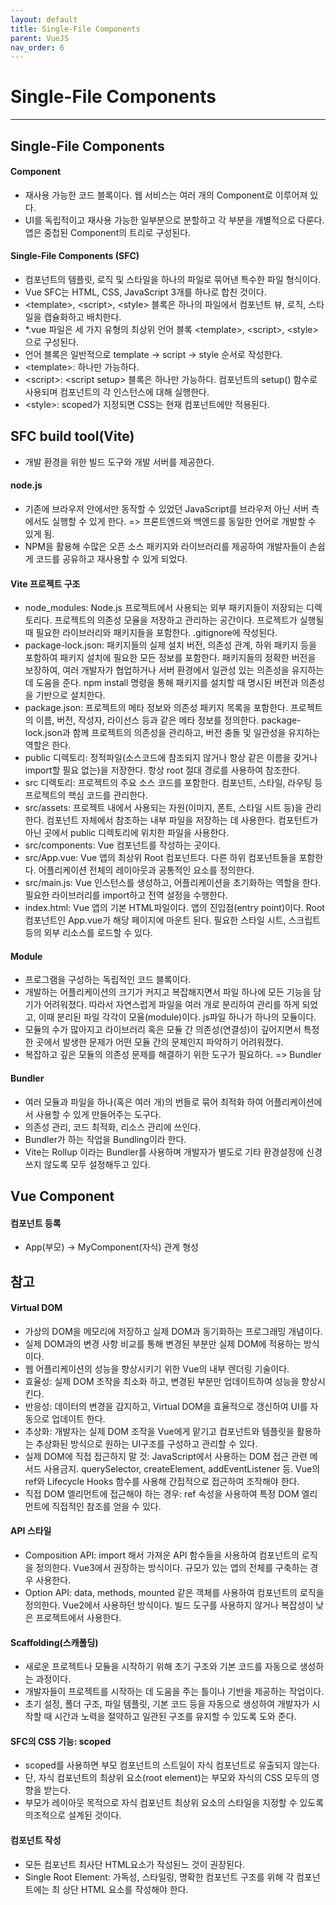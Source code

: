 ```yaml
---
layout: default
title: Single-File Components
parent: VueJS
nav_order: 6
---
```


# Single-File Components

---

## Single-File Components

#### Component

- 재사용 가능한 코드 블록이다. 웹 서비스는 여러 개의 Component로 이루어져 있다.
- UI를 독립적이고 재사용 가능한 일부분으로 분할하고 각 부분을 개별적으로 다룬다. 앱은 중첩된 Component의 트리로 구성된다.

#### Single-File Components (SFC)

- 컴포넌트의 템플릿, 로직 및 스타일을 하나의 파일로 묶어낸 특수한 파일 형식이다.
- Vue SFC는 HTML, CSS, JavaScript 3개를 하나로 합친 것이다.
- \<template>, \<script>, \<style> 블록은 하나의 파일에서 컴포넌트 뷰, 로직, 스타일을 캡슐화하고 배치한다.
- \*.vue 파일은 세 가지 유형의 최상위 언어 블록 \<template>, \<script>, \<style> 으로 구성된다.
- 언어 블록은 일반적으로 template -> script -> style 순서로 작성한다.
- \<template>: 하나만 가능하다.
- \<script>: \<script setup> 블록은 하나만 가능하다. 컴포넌트의 setup() 함수로 사용되며 컴포넌트의 각 인스턴스에 대해 실행한다.
- \<style>: scoped가 지정되면 CSS는 현재 컴포넌트에만 적용된다.

## SFC build tool(Vite)

- 개발 환경을 위한 빌드 도구와 개발 서버를 제공한다.

#### node.js

- 기존에 브라우저 안에서만 동작할 수 있었던 JavaScript를 브라우저 아닌 서버 측에서도 실행할 수 있게 한다. => 프론트엔드와 백엔드를 동일한 언어로 개발할 수 있게 됨.
- NPM을 활용해 수많은 오픈 소스 패키지와 라이브러리를 제공하여 개발자들이 손쉽게 코드를 공유하고 재사용할 수 있게 되었다.

#### Vite 프로젝트 구조

- node_modules: Node.js 프로젝트에서 사용되는 외부 패키지들이 저장되는 디렉토리다. 프로젝트의 의존성 모율을 저장하고 관리하는 공간이다. 프로젝트가 실행될 때 필요한 라이브러리와 패키지들을 포함한다. .gitignore에 작성된다.
- package-lock.json: 패키지들의 실제 설치 버전, 의존성 관계, 하위 패키지 등을 포함하여 패키지 설치에 필요한 모든 정보를 포함한다. 패키지들의 정확한 버전을 보장하여, 여러 개발자가 협업하거나 서버 환경에서 일관성 있는 의존성을 유지하는데 도움을 준다. npm install 명령을 통해 패키지를 설치할 때 명시된 버전과 의존성을 기반으로 설치한다.
- package.json: 프로젝트의 메타 정보와 의존성 패키지 목록을 포함한다. 프로젝트의 이름, 버전, 작성자, 라이선스 등과 같은 메타 정보를 정의한다. package-lock.json과 함께 프로젝트의 의존성을 관리하고, 버전 충돌 및 일관성을 유지하는 역할은 한다.
- public 디렉토리: 정적파일(소스코드에 참조되지 않거나 항상 같은 이름을 갖거나 import할 필요 없는)을 저장한다. 항상 root 절대 경로를 사용하여 참조한다.
- src 디렉토리: 프로젝트의 주요 소스 코드를 포함한다. 컴포넌트, 스타일, 라우팅 등 프로젝트의 핵심 코드를 관리한다.
- src/assets: 프로젝트 내에서 사용되는 자원(이미지, 폰트, 스타일 시트 등)을 관리한다. 컴포넌트 자체에서 참조하는 내부 파일을 저장하는 데 사용한다. 컴포턴트가 아닌 곳에서 public 디렉토리에 위치한 파일을 사용한다.
- src/components: Vue 컴포넌트를 작성하는 곳이다.
- src/App.vue: Vue 앱의 최상위 Root 컴포넌트다. 다른 하위 컴포넌트들을 포함한다. 어플리케이션 전체의 레이아웃과 공통적인 요소를 정의한다.
- src/main.js: Vue 인스턴스를 생성하고, 어플리케이션을 초기화하는 역할을 한다. 필요한 라이브러리를 import하고 전역 설정을 수행한다.
- index.html: Vue 앱의 기본 HTML파일이다. 앱의 진입점(entry point)이다. Root 컴포넌트인 App.vue가 해당 페이지에 마운트 된다. 필요한 스타일 시트, 스크립트 등의 외부 리소스를 로드할 수 있다.

#### Module

- 프로그램을 구성하는 독립적인 코드 블록이다.
- 개발하는 어플리케이션의 크기가 커지고 복잡해지면서 파일 하나에 모든 기능을 담기가 어려워졌다. 따라서 자연스럽게 파일을 여러 개로 분리하여 관리를 하게 되었고, 이때 분리된 파일 각각이 모율(module)이다. js파일 하나가 하나의 모듈이다.
- 모듈의 수가 많아지고 라이브러리 혹은 모듈 간 의존성(연결성)이 깊어지면서 특정한 곳에서 발생한 문제가 어떤 모듈 간의 문제인지 파악하기 어려워졌다.
- 복잡하고 깊은 모듈의 의존성 문제를 해결하기 위한 도구가 필요하다. => Bundler

#### Bundler

- 여러 모듈과 파일을 하나(혹은 여러 개)의 번들로 묶어 최적화 하여 어플리케이션에서 사용할 수 있게 만들어주는 도구다.
- 의존성 관리, 코드 최적화, 리소스 관리에 쓰인다.
- Bundler가 하는 작업을 Bundling이라 한다.
- Vite는 Rollup 이라는 Bundler를 사용하며 개발자가 별도로 기타 환경설정에 신경 쓰지 않도록 모두 설정해두고 있다.

## Vue Component

#### 컴포넌트 등록

- App(부모) -> MyComponent(자식) 관계 형성

## 참고

#### Virtual DOM

- 가상의 DOM을 메모리에 저장하고 실제 DOM과 동기화하는 프로그래밍 개념이다.
- 실제 DOM과의 변경 사항 비교를 통해 변경된 부분만 실제 DOM에 적용하는 방식이다.
- 웹 어플리케이션의 성능을 향상시키기 위한 Vue의 내부 렌더링 기술이다.
- 효율성: 실제 DOM 조작을 최소화 하고, 변경된 부분만 업데이트하여 성능을 향상시킨다.
- 반응성: 데이터의 변경을 감지하고, Virtual DOM을 효율적으로 갱신하여 UI를 자동으로 업데이트 한다.
- 추상화: 개발자는 실제 DOM 조작을 Vue에게 맡기고 컴포넌트와 템플릿을 활용하는 추상화된 방식으로 원하는 UI구조를 구성하고 관리할 수 있다.
- 실제 DOM에 직접 접근하지 말 것: JavaScript에서 사용하는 DOM 접근 관련 메서드 사용금지. querySelector, createElement, addEventListener 등. Vue의 ref와 Lifecycle Hooks 함수를 사용해 간접적으로 접근하여 조작해야 한다.
- 직접 DOM 엘리먼트에 접근해야 하는 경우: ref 속성을 사용하여 특정 DOM 엘리먼트에 직접적인 참조를 얻을 수 있다.

#### API 스타일

- Composition API: import 해서 가져운 API 함수들을 사용하여 컴포넌트의 로직을 정의한다. Vue3에서 권장하는 방식이다. 규모가 있는 앱의 전체를 구축하는 경우 사용한다.
- Option API: data, methods, mounted 같은 객체를 사용하여 컴포넌트의 로직을 정의한다. Vue2에서 사용하던 방식이다. 빌드 도구를 사용하지 않거나 복잡성이 낮은 프로젝트에서 사용한다.

#### Scaffolding(스캐폴딩)

- 새로운 프로젝트나 모듈을 시작하기 위해 초기 구조와 기본 코드를 자동으로 생성하는 과정이다.
- 개발자들이 프로젝트를 시작하는 데 도움을 주는 틀이나 기반을 제공하는 작업이다.
- 초기 설정, 폴더 구조, 파일 템플릿, 기본 코드 등을 자동으로 생성하여 개발자가 시작할 때 시간과 노력을 절약하고 일관된 구조를 유지할 수 있도록 도와 준다.

#### SFC의 CSS 기능: scoped

- scoped를 사용하면 부모 컴포넌트의 스트일이 자식 컴포넌트로 유출되지 않는다.
- 단, 자식 컴포넌트의 최상위 요소(root element)는 부모와 자식의 CSS 모두의 영향을 받는다.
- 부모가 레이아웃 목적으로 자식 컴포넌트 최상위 요소의 스타일을 지정할 수 있도록 의조적으로 설계된 것이다.

#### 컴포넌트 작성

- 모든 컴포넌트 최사단 HTML요소가 작성된느 것이 권장된다.
- Single Root Element: 가독성, 스타일링, 명확한 컴포넌트 구조를 위해 각 컴포넌트에는 최 상단 HTML 요소를 작성해야 한다.
